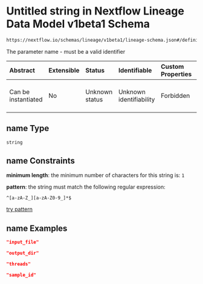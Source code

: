# Untitled string in Nextflow Lineage Data Model v1beta1 Schema

```txt
https://nextflow.io/schemas/lineage/v1beta1/lineage-schema.json#/definitions/Parameter/properties/name
```

The parameter name - must be a valid identifier

| Abstract            | Extensible | Status         | Identifiable            | Custom Properties | Additional Properties | Access Restrictions | Defined In                                                                                                       |
| :------------------ | :--------- | :------------- | :---------------------- | :---------------- | :-------------------- | :------------------ | :--------------------------------------------------------------------------------------------------------------- |
| Can be instantiated | No         | Unknown status | Unknown identifiability | Forbidden         | Allowed               | none                | [nextflow-lineage-v1beta1-schema.json\*](../out/out/nextflow-lineage-v1beta1-schema.json "open original schema") |

## name Type

`string`

## name Constraints

**minimum length**: the minimum number of characters for this string is: `1`

**pattern**: the string must match the following regular expression:&#x20;

```regexp
^[a-zA-Z_][a-zA-Z0-9_]*$
```

[try pattern](https://regexr.com/?expression=%5E%5Ba-zA-Z_%5D%5Ba-zA-Z0-9_%5D*%24 "try regular expression with regexr.com")

## name Examples

```json
"input_file"
```

```json
"output_dir"
```

```json
"threads"
```

```json
"sample_id"
```
